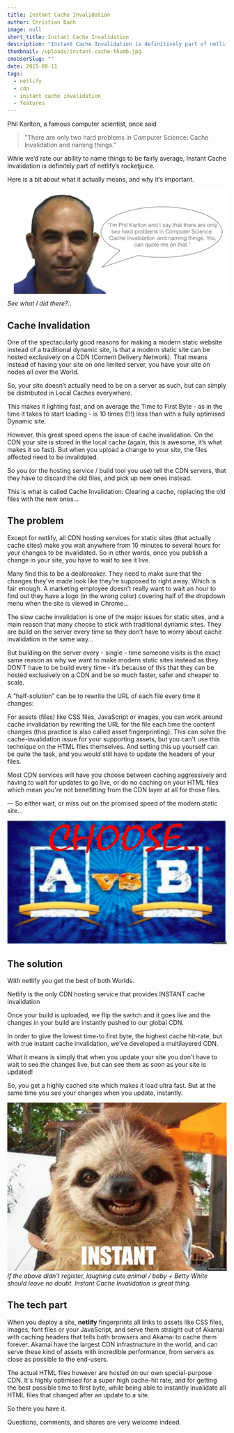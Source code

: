 ```yaml
---
title: Instant Cache Invalidation
author: Christian Bach
image: null
short_title: Instant Cache Invalidation
description: "Instant Cache Invalidation is definitively part of netlify's rocketjuice. Learn all about it here."
thumbnail: /uploads/instant-cache-thumb.jpg
cmsUserSlug: ""
date: 2015-09-11
tags:
  - netlify
  - cdn
  - instant cache invalidation
  - features
---
```


Phil Karlton, a famous computer scientist, once said

> "There are only two hard problems in Computer Science: Cache Invalidation and naming things."

While we’d rate our ability to name things to be fairly average, Instant Cache Invalidation is definitely part of netlify’s rocketjuice.

Here is a bit about what it actually means, and why it’s important.

![cache-invalidation-quote.png](/uploads/cache-invalidation-quote.png)
*See what I did there?..*

<!-- excerpt -->

## Cache Invalidation

One of the spectacularly good reasons for making a modern static website instead of a traditional dynamic site, is that a modern static site can be hosted exclusively on a CDN (Content Delivery Network). That means instead of having your site on one limited server, you have your site on nodes all over the World.

So, your site doesn’t actually need to be on a server as such, but can simply be distributed in Local Caches everywhere.

This makes it lighting fast, and on average the Time to First Byte - as in the time it takes to start loading - is 10 times (!!!) less than with a fully optimised Dynamic site.

However, this great speed opens the issue of cache invalidation. On the CDN your site is stored in the local cache (again, this is awesome, it’s what makes it so fast). But when you upload a change to your site, the files affected need to be invalidated.

So you (or the hosting service / build tool you use) tell the CDN servers, that they have to discard the old files, and pick up new ones instead.

This is what is called Cache Invalidation: Clearing a cache, replacing the old files with the new ones…

## The problem

Except for netlify, all CDN hosting services for static sites (that actually cache sites) make you wait anywhere from 10 minutes to several hours for your changes to be invalidated. So in other words, once you publish a change in your site, you have to wait to see it live.

Many find this to be a dealbreaker. They need to make sure that the changes they’ve made look like they’re supposed to right away. Which is fair enough. A marketing employee doesn’t really want to wait an hour to find out they have a logo (in the wrong color) covering half of the dropdown menu when the site is viewed in Chrome…

The slow cache invalidation is one of the major issues for static sites, and a main reason that many choose to stick with traditional dynamic sites. They are build on the server every time so they don’t have to worry about cache invalidation in the same way…

But building on the server every - single - time someone visits is the exact same reason as why we want to make modern static sites instead as they DON’T have to be build every time - it’s because of this that they can be hosted exclusively on a CDN and be so much faster, safer and cheaper to scale.

A “half-solution” can be to rewrite the URL of each file every time it changes:

For assets (files) like CSS files, JavaScript or images, you can work around cache invalidation by rewriting the URL for the file each time the content changes (this practice is also called asset fingerprinting). This can solve the cache-invalidation issue for your supporting assets, but you can't use this technique on the HTML files themselves. And setting this up yourself can be quite the task, and you would still have to update the headers of your files.

Most CDN services will have you choose between caching aggressively and having to wait for updates to go live, or do no caching on your HTML files which mean you're not benefitting from the CDN layer at all for those files.

— So either wait, or miss out on the promised speed of the modern static site…

![choose-your-poison.gif](/uploads/choose-your-poison.gif)

## The solution

With netlify you get the best of both Worlds.

Netlify is the only CDN hosting service that provides INSTANT cache invalidation

Once your build is uploaded, we flip the switch and it goes live and the changes in your build are instantly pushed to our global CDN.

In order to give the lowest time-to first byte, the highest cache hit-rate, but with true instant cache invalidation, we’ve developed a multilayered CDN.

What it means is simply that when you update your site you don’t have to wait to see the changes live, but can see them as soon as your site is updated!

So, you get a highly cached site which makes it load ultra fast. But at the same time you see your changes when you update, instantly.

![instant-cache-invalidation-joy.gif](/uploads/instant-cache-invalidation-joy.gif)
*If the above didn’t register, laughing cute animal / baby + Betty White should leave no doubt. Instant Cache Invalidation is great thing.*


## The tech part

When you deploy a site, **netlify** fingerprints all links to assets like CSS files, images, font files or your JavaScript, and serve them straight out of Akamai with caching headers that tells both browsers and Akamai to cache them forever. Akamai have the largest CDN infrastructure in the world, and can serve these kind of assets with incredible performance, from servers as close as possible to the end-users.

The actual HTML files however are hosted on our own special-purpose CDN. It's highly optimised for a super high cache-hit rate, and for getting the best possible time to first byte, while being able to instantly invalidate all HTML files that changed after an update to a site.

So there you have it.

Questions, comments, and shares are very welcome indeed.

